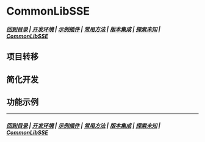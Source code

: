 # CommonLibSSE
##### [回到目录](../README.md) | [开发环境](/docs/Setup.md) | [示例插件](/docs/PluginTemplate.md) | [常用方法](/docs/CommonMethods.md) | [版本集成](/docs/AddressLibrary.md) | [探索未知](/docs/ToUnknown.md) | [CommonLibSSE](/docs/CommonLibSSE.md)

## 项目转移

## 简化开发

## 功能示例

***
##### [回到目录](../README.md) | [开发环境](/docs/Setup.md) | [示例插件](/docs/PluginTemplate.md) | [常用方法](/docs/CommonMethods.md) | [版本集成](/docs/AddressLibrary.md) | [探索未知](/docs/ToUnknown.md) | [CommonLibSSE](/docs/CommonLibSSE.md)